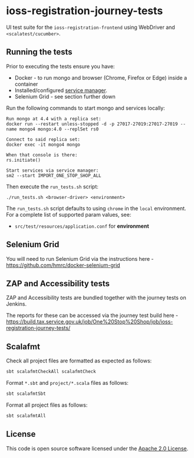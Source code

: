 # ioss-registration-journey-tests
UI test suite for the `ioss-registration-frontend` using WebDriver and `<scalatest/cucumber>`.  

## Running the tests

Prior to executing the tests ensure you have:
 - Docker - to run mongo and browser (Chrome, Firefox or Edge) inside a container
 - Installed/configured [service manager](https://github.com/hmrc/service-manager).  
 - Selenium Grid - see section further down

Run the following commands to start mongo and services locally:

    Run mongo at 4.4 with a replica set:
    docker run --restart unless-stopped -d -p 27017-27019:27017-27019 --name mongo4 mongo:4.0 --replSet rs0
    
    Connect to said replica set:
    docker exec -it mongo4 mongo

    When that console is there:
    rs.initiate()

    Start services via service manager:
    sm2 --start IMPORT_ONE_STOP_SHOP_ALL 

Then execute the `run_tests.sh` script:

    ./run_tests.sh <browser-driver> <environment> 

The `run_tests.sh` script defaults to using `chrome` in the `local` environment.  For a complete list of supported param values, see:
 - `src/test/resources/application.conf` for **environment**

## Selenium Grid

You will need to run Selenium Grid via the instructions here - https://github.com/hmrc/docker-selenium-grid

## ZAP and Accessibility tests

ZAP and Accessibility tests are bundled together with the journey tests on Jenkins. 

The reports for these can be accessed via the journey test build here - https://build.tax.service.gov.uk/job/One%20Stop%20Shop/job/ioss-registration-journey-tests/

## Scalafmt

Check all project files are formatted as expected as follows:

```bash
sbt scalafmtCheckAll scalafmtCheck
```

Format `*.sbt` and `project/*.scala` files as follows:

```bash
sbt scalafmtSbt
```

Format all project files as follows:

```bash
sbt scalafmtAll
```

## License

This code is open source software licensed under the [Apache 2.0 License]("http://www.apache.org/licenses/LICENSE-2.0.html").